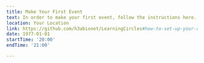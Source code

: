 ```yaml
---
title: Make Your First Event
text: In order to make your first event, follow the instructions here.
location: Your Location
link: https://github.com/h3abionet/LearningCircles#how-to-set-up-your-own-mozilla-study-group-website
date: 1977-01-01
startTime: '20:00'
endTime: '21:00'

---
```

